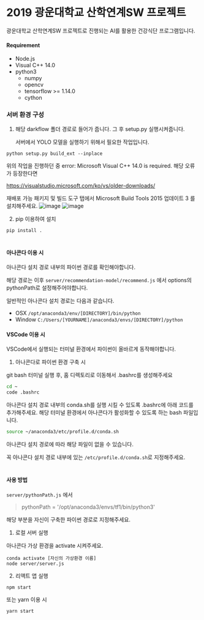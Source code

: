 # 2019 광운대학교 산학연계SW 프로젝트

광운대학교 산학연계SW 프로젝트로 진행되는 AI를 활용한 건강식단 프로그램입니다. 

#### Requirement
* Node.js
* Visual C++ 14.0
* python3
  * numpy
  * opencv
  * tensorflow >= 1.14.0
  * cython

### 서버 환경 구성
1. 해당 darkflow 폴더 경로로 들어가 줍니다. 그 후 setup.py 실행시켜줍니다.
   
   서버에서 YOLO 모델을 실행하기 위해서 필요한 작업입니다.
```
python setup.py build_ext --inplace
```
위의 작업을 진행하던 중 error: Microsoft Visual C++ 14.0 is required. 해당 오류가 등장한다면

https://visualstudio.microsoft.com/ko/vs/older-downloads/

재배포 가능 패키지 및 빌드 도구 탭에서 Microsoft Build Tools 2015 업데이트 3 를 설치해주세요.
![image](https://user-images.githubusercontent.com/36293619/80299717-7b041080-87d1-11ea-91fc-374d89d793e5.png)
![image](https://user-images.githubusercontent.com/36293619/80299710-66c01380-87d1-11ea-8da4-57721e23ae99.png)


2. pip 이용하여 설치
```
pip install .
```

#
#### 아나콘다 이용 시
아나콘다 설치 경로 내부의 파이썬 경로를 확인해야합니다.

해당 경로는 이후 `server/recommendation-model/recommend.js` 에서 options의 pythonPath로 설정해주어야합니다.

일반적인 아나콘다 설치 경로는 다음과 같습니다.

* OSX `/opt/anaconda3/env/[DIRECTORY]/bin/python`
* Window `C:/Users/[YOURNAME]/anaconda3/envs/[DIRECTORY]/python`


#### VSCode 이용 시
VSCode에서 실행되는 터미널 환경에서 파이썬이 올바르게 동작해야합니다.

1. 아나콘다로 파이썬 환경 구축 시

git bash 터미널 실행 후, 홈 디렉토리로 이동해서 .bashrc를 생성해주세요
```bash
cd ~
code .bashrc
```

아나콘다 설치 경로 내부의 conda.sh를 실행 시킬 수 있도록 .bashrc에 아래 코드를 추가해주세요. 
해당 터미널 환경에서 아나콘다가 활성화할 수 있도록 하는 bash 파일입니다.
```bash
source ~/anaconda3/etc/profile.d/conda.sh
```
아나콘다 설치 경로에 따라 해당 파일이 없을 수 있습니다.

꼭 아나콘다 설치 경로 내부에 있는 `/etc/profile.d/conda.sh`로 지정해주세요.

#
#### 사용 방법
`server/pythonPath.js` 에서
> pythonPath = '/opt/anaconda3/envs/tf1/bin/python3'

해당 부분을 자신이 구축한 파이썬 경로로 지정해주세요.

1. 로컬 서버 실행

아나콘다 가상 환경을 activate 시켜주세요.
```shell
conda activate [자신의 가상환경 이름]
node server/server.js
```
2. 리액트 앱 실행
```npm
npm start
```
또는 yarn 이용 시
```yarn
yarn start
```
